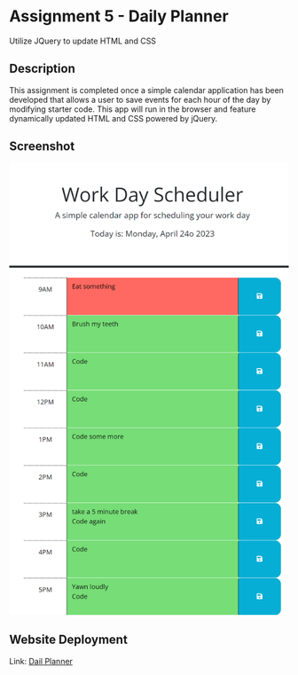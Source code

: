 # Assignment 5 - Daily Planner

Utilize JQuery to update HTML and CSS

## Description

This assignment is completed once a simple calendar application has been developed that allows a user to save events for each hour of the day by modifying starter code. This app will run in the browser and feature dynamically updated HTML and CSS powered by jQuery.

## Screenshot

![Final screenshot of the assignment.](Final%20Deployment.png)

## Website Deployment

Link: [Dail Planner]()
